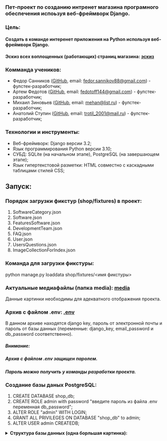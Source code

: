 ### Пет-проект по созданию интренет магазина програмного обеспечения испоьзуя веб-фреймворк Django.

### Цель:

#### Создать в команде интеренет приложения на Python используя веб-фреймворк Django.

#### Эскиз всех воплощенных (работающих) страниц магазина: <a href="https://disk.yandex.ru/i/7U8C6LnwFQFshQ">эскиз</a>

### Комманда учеников:
- Федор Санников (<a href="https://github.com/FedorSannikov1988">GitHub</a>, email: fedor.sannikov88@gmail.com) - фулстек-разработчик;
- Артем Федотов (<a href="https://github.com/fedotoff144">GitHub</a>, email: fedotoff144@gmail.com) - фулстек-разработчик;
- Михаил Зиновьев (<a href="https://github.com/ZinovevMY">GitHub</a>, email: mehan@list.ru) - фулстек-разработчик;
- Анатолий Ступин (<a href="https://github.com/Trotil2001">GitHub</a>, email: trotil_2001@mail.ru) - фулстек-разработчик;

### Технологии и инструменты:
 - Веб-фреймворк: Django версии 3.2;
 - Язык программирования Python версии 3.10; 
 - СУБД: SQLite (на начальном этапе), PostgreSQL (на завершающем этапе); 
 - Язык гипертекстовой разметки: HTML совместно с каскадными таблицами стилей CSS;

## Запуск:

### Порядок загрузки фикстур (shop/fixtures) в проект:

1. SoftwareCategory.json
2. Software.json
3. FeaturesSoftware.json
4. DevelopmentTeam.json
5. FAQ.json
6. User.json
7. UsersQuestions.json
8. ImageCollectionForIndex.json

### Команда для загрузки фикстуры:
python manage.py loaddata shop/fixtures/<имя фикстуры>

### Актуальные медиафайлы (папка media): <a href="https://disk.yandex.ru/d/IPC8WI9Xg12TUA">media</a>
Данные картинки необходимы для адекватного отображения проекта.

### Архив с файлом .env: <a href="https://disk.yandex.ru/d/eY5sc6zQECOwSw">.env </a>

В данном архиве находятся django key, пароль от электронной почты и пароль от базы данных 
(переменные: django_key, email_password и db_password соответственно).

##### Внимание:
##### Архив с файлом .env защищен паролем.
##### Пароль можно получить у команды разработки проекта.

### Создание базы даных PostgreSQL:
1. CREATE DATABASE shop_db;
2. CREATE ROLE admin with password "введите пароль из файла .env переменная db_password";
3. ALTER ROLE "admin" WITH LOGIN;
4. GRANT ALL PRIVILEGES ON DATABASE "shop_db" to admin;
5. ALTER USER admin CREATEDB;

<details><summary><strong>Структура базы данных (одна борльшая картинка):</strong></summary>

![database_structure](/pictures_for_readme/database_structure.png "database_structure") 

</details>


